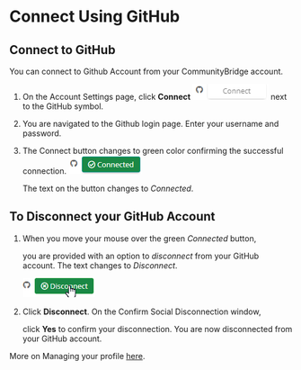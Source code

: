 # Connect Using GitHub

## Connect to GitHub

You can connect to Github Account from your CommunityBridge account.

1. On the Account Settings page, click **Connect** ![Connect to GitHub](../.gitbook/assets/github_connect.png) next to the GitHub symbol.
2. You are navigated to the Github login page. Enter your username and password.
3. The Connect button changes to green color confirming the successful connection. ![Connected to GitHub](../.gitbook/assets/github_connected.png)

   The text on the button changes to _Connected_.

## To Disconnect your GitHub Account

1. When you move your mouse over the green _Connected_ button, 

   you are provided with an option to _disconnect_ from your GitHub account. The text changes to _Disconnect_. 

   ![Disconnect from GitHub](../.gitbook/assets/github_disconected%20%281%29.png)

2. Click **Disconnect**. On the Confirm Social Disconnection window, 

   click **Yes** to confirm your disconnection. You are now disconnected from your GitHub account.

More on Managing your profile [here](account-settings.md).

